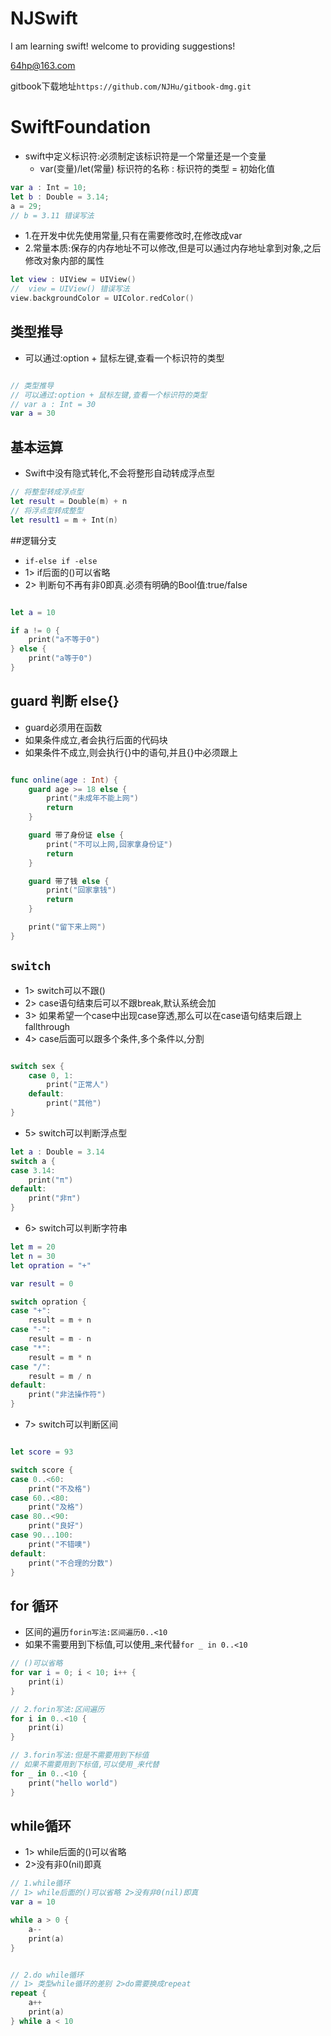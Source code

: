 # NJSwift
I am learning swift!
welcome to providing suggestions!

64hp@163.com

gitbook下载地址`https://github.com/NJHu/gitbook-dmg.git`

# SwiftFoundation

- swift中定义标识符:必须制定该标识符是一个常量还是一个变量
    - var(变量)/let(常量) 标识符的名称 : 标识符的类型 = 初始化值

```swift
var a : Int = 10;
let b : Double = 3.14;
a = 29;
// b = 3.11 错误写法

```

- 1.在开发中优先使用常量,只有在需要修改时,在修改成var
- 2.常量本质:保存的内存地址不可以修改,但是可以通过内存地址拿到对象,之后修改对象内部的属性

```swift
let view : UIView = UIView()
//  view = UIView() 错误写法
view.backgroundColor = UIColor.redColor()

```

## 类型推导
- 可以通过:option + 鼠标左键,查看一个标识符的类型

```swift

// 类型推导
// 可以通过:option + 鼠标左键,查看一个标识符的类型
// var a : Int = 30
var a = 30

```
## 基本运算

- Swift中没有隐式转化,不会将整形自动转成浮点型

```swift
// 将整型转成浮点型
let result = Double(m) + n
// 将浮点型转成整型
let result1 = m + Int(n)

```

##逻辑分支

- `if-else if -else`
- 1> if后面的()可以省略
- 2> 判断句不再有非0即真.必须有明确的Bool值:true/false

```swift

let a = 10

if a != 0 {
    print("a不等于0")
} else {
    print("a等于0")
}

```

## **guard 判断 else{}**
- guard必须用在函数
- 如果条件成立,者会执行后面的代码块
- 如果条件不成立,则会执行{}中的语句,并且{}中必须跟上

```swift

func online(age : Int) {
    guard age >= 18 else {
        print("未成年不能上网")
        return
    }

    guard 带了身份证 else {
        print("不可以上网,回家拿身份证")
        return
    }

    guard 带了钱 else {
        print("回家拿钱")
        return
    }

    print("留下来上网")
}

```

## `switch`

- 1> switch可以不跟()
- 2> case语句结束后可以不跟break,默认系统会加
- 3> 如果希望一个case中出现case穿透,那么可以在case语句结束后跟上fallthrough
- 4> case后面可以跟多个条件,多个条件以,分割

```swift

switch sex {
    case 0, 1:
        print("正常人")
    default:
        print("其他")
}
```

- 5> switch可以判断浮点型

```swift
let a : Double = 3.14
switch a {
case 3.14:
    print("π")
default:
    print("非π")
}
```

- 6> switch可以判断字符串

```swift
let m = 20
let n = 30
let opration = "+"

var result = 0

switch opration {
case "+":
    result = m + n
case "-":
    result = m - n
case "*":
    result = m * n
case "/":
    result = m / n
default:
    print("非法操作符")
}
```

- 7> switch可以判断区间

```swift

let score = 93

switch score {
case 0..<60:
    print("不及格")
case 60..<80:
    print("及格")
case 80..<90:
    print("良好")
case 90...100:
    print("不错噢")
default:
    print("不合理的分数")
}

```

## for 循环
- 区间的遍历`forin写法:区间遍历0..<10`
- 如果不需要用到下标值,可以使用_来代替`for _ in 0..<10`

```swift
// ()可以省略
for var i = 0; i < 10; i++ {
    print(i)
}

// 2.forin写法:区间遍历
for i in 0..<10 {
    print(i)
}

// 3.forin写法:但是不需要用到下标值
// 如果不需要用到下标值,可以使用_来代替
for _ in 0..<10 {
    print("hello world")
}

```

## while循环

- 1> while后面的()可以省略
- 2>没有非0(nil)即真

```swift
// 1.while循环
// 1> while后面的()可以省略 2>没有非0(nil)即真
var a = 10

while a > 0 {
    a--
    print(a)
}


// 2.do while循环
// 1> 类型while循环的差别 2>do需要换成repeat
repeat {
    a++
    print(a)
} while a < 10

```











































